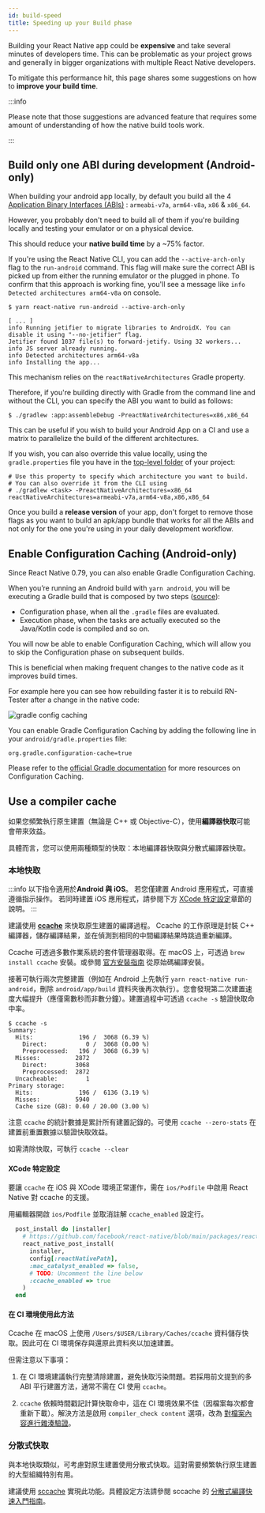 ```yaml
---
id: build-speed
title: Speeding up your Build phase
---
```


Building your React Native app could be **expensive** and take several minutes of developers time.
This can be problematic as your project grows and generally in bigger organizations with multiple React Native developers.

To mitigate this performance hit, this page shares some suggestions on how to **improve your build time**.

:::info

Please note that those suggestions are advanced feature that requires some amount of understanding of how the native build tools work.

:::

## Build only one ABI during development (Android-only)

When building your android app locally, by default you build all the 4 [Application Binary Interfaces (ABIs)](https://developer.android.com/ndk/guides/abis) : `armeabi-v7a`, `arm64-v8a`, `x86` & `x86_64`.

However, you probably don't need to build all of them if you're building locally and testing your emulator or on a physical device.

This should reduce your **native build time** by a ~75% factor.

If you're using the React Native CLI, you can add the `--active-arch-only` flag to the `run-android` command. This flag will make sure the correct ABI is picked up from either the running emulator or the plugged in phone. To confirm that this approach is working fine, you'll see a message like `info Detected architectures arm64-v8a` on console.

```
$ yarn react-native run-android --active-arch-only

[ ... ]
info Running jetifier to migrate libraries to AndroidX. You can disable it using "--no-jetifier" flag.
Jetifier found 1037 file(s) to forward-jetify. Using 32 workers...
info JS server already running.
info Detected architectures arm64-v8a
info Installing the app...
```

This mechanism relies on the `reactNativeArchitectures` Gradle property.

Therefore, if you're building directly with Gradle from the command line and without the CLI, you can specify the ABI you want to build as follows:

```
$ ./gradlew :app:assembleDebug -PreactNativeArchitectures=x86,x86_64
```

This can be useful if you wish to build your Android App on a CI and use a matrix to parallelize the build of the different architectures.

If you wish, you can also override this value locally, using the `gradle.properties` file you have in the [top-level folder](https://github.com/facebook/react-native/blob/19cf70266eb8ca151aa0cc46ac4c09cb987b2ceb/template/android/gradle.properties#L30-L33) of your project:

```
# Use this property to specify which architecture you want to build.
# You can also override it from the CLI using
# ./gradlew <task> -PreactNativeArchitectures=x86_64
reactNativeArchitectures=armeabi-v7a,arm64-v8a,x86,x86_64
```

Once you build a **release version** of your app, don't forget to remove those flags as you want to build an apk/app bundle that works for all the ABIs and not only for the one you're using in your daily development workflow.

## Enable Configuration Caching (Android-only)

Since React Native 0.79, you can also enable Gradle Configuration Caching.

When you’re running an Android build with `yarn android`, you will be executing a Gradle build that is composed by two steps ([source](https://docs.gradle.org/current/userguide/build_lifecycle.html)):

- Configuration phase, when all the `.gradle` files are evaluated.
- Execution phase, when the tasks are actually executed so the Java/Kotlin code is compiled and so on.

You will now be able to enable Configuration Caching, which will allow you to skip the Configuration phase on subsequent builds.

This is beneficial when making frequent changes to the native code as it improves build times.

For example here you can see how rebuilding faster it is to rebuild RN-Tester after a change in the native code:

![gradle config caching](/docs/assets/gradle-config-caching.gif)

You can enable Gradle Configuration Caching by adding the following line in your `android/gradle.properties` file:

```
org.gradle.configuration-cache=true
```

Please refer to the [official Gradle documentation](https://docs.gradle.org/current/userguide/configuration_cache.html) for more resources on Configuration Caching.

## Use a compiler cache

如果您頻繁執行原生建置（無論是 C++ 或 Objective-C），使用**編譯器快取**可能會帶來效益。

具體而言，您可以使用兩種類型的快取：本地編譯器快取與分散式編譯器快取。

### 本地快取

:::info
以下指令適用於**Android 與 iOS**。
若您僅建置 Android 應用程式，可直接遵循指示操作。
若同時建置 iOS 應用程式，請參閱下方 [XCode 特定設定](#xcode-specific-setup)章節的說明。
:::

建議使用 [**ccache**](https://ccache.dev/) 來快取原生建置的編譯過程。
Ccache 的工作原理是封裝 C++ 編譯器，儲存編譯結果，並在偵測到相同的中間編譯結果時跳過重新編譯。

Ccache 可透過多數作業系統的套件管理器取得。在 macOS 上，可透過 `brew install ccache` 安裝。或參閱 [官方安裝指南](https://github.com/ccache/ccache/blob/master/doc/INSTALL.md) 從原始碼編譯安裝。

接著可執行兩次完整建置（例如在 Android 上先執行 `yarn react-native run-android`，刪除 `android/app/build` 資料夾後再次執行）。您會發現第二次建置速度大幅提升（應僅需數秒而非數分鐘）。建置過程中可透過 `ccache -s` 驗證快取命中率。

```
$ ccache -s
Summary:
  Hits:             196 /  3068 (6.39 %)
    Direct:           0 /  3068 (0.00 %)
    Preprocessed:   196 /  3068 (6.39 %)
  Misses:          2872
    Direct:        3068
    Preprocessed:  2872
  Uncacheable:        1
Primary storage:
  Hits:             196 /  6136 (3.19 %)
  Misses:          5940
  Cache size (GB): 0.60 / 20.00 (3.00 %)
```

注意 `ccache` 的統計數據是累計所有建置記錄的。可使用 `ccache --zero-stats` 在建置前重置數據以驗證快取效益。

如需清除快取，可執行 `ccache --clear`

#### XCode 特定設定

要讓 `ccache` 在 iOS 與 XCode 環境正常運作，需在 `ios/Podfile` 中啟用 React Native 對 ccache 的支援。

用編輯器開啟 `ios/Podfile` 並取消註解 `ccache_enabled` 設定行。

```ruby
  post_install do |installer|
    # https://github.com/facebook/react-native/blob/main/packages/react-native/scripts/react_native_pods.rb#L197-L202
    react_native_post_install(
      installer,
      config[:reactNativePath],
      :mac_catalyst_enabled => false,
      # TODO: Uncomment the line below
      :ccache_enabled => true
    )
  end
```

#### 在 CI 環境使用此方法

Ccache 在 macOS 上使用 `/Users/$USER/Library/Caches/ccache` 資料儲存快取。因此可在 CI 環境保存與還原此資料夾以加速建置。

但需注意以下事項：

1. 在 CI 環境建議執行完整清除建置，避免快取污染問題。若採用前文提到的多 ABI 平行建置方法，通常不需在 CI 使用 `ccache`。

2. `ccache` 依賴時間戳記計算快取命中，這在 CI 環境效果不佳（因檔案每次都會重新下載）。解決方法是啟用 `compiler_check content` 選項，改為 [對檔案內容進行雜湊驗證](https://ccache.dev/manual/4.3.html)。

### 分散式快取

與本地快取類似，可考慮對原生建置使用分散式快取。這對需要頻繁執行原生建置的大型組織特別有用。

建議使用 [sccache](https://github.com/mozilla/sccache) 實現此功能。具體設定方法請參閱 sccache 的 [分散式編譯快速入門指南](https://github.com/mozilla/sccache/blob/main/docs/DistributedQuickstart.md)。